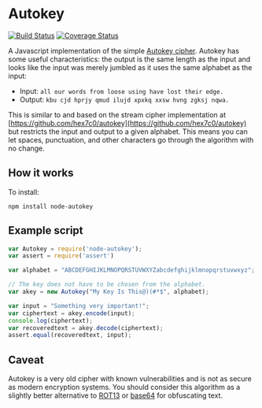 # Autokey

[![Build Status](https://travis-ci.org/allenluce/node-autokey.svg?branch=master)](https://travis-ci.org/allenluce/node-autokey)
[![Coverage Status](https://coveralls.io/repos/github/allenluce/node-autokey/badge.svg?branch=master)](https://coveralls.io/github/allenluce/node-autokey?branch=master)

A Javascript implementation of the simple
[Autokey cipher](https://en.wikipedia.org/wiki/Autokey_cipher).
Autokey has some useful characteristics: the output is the same length
as the input and looks like the input was merely jumbled as it uses
the same alphabet as the input:

* Input: `all our words from loose using have lost their edge.`
* Output: `kbu cjd hprjy qmud ilujd xpxkq xxsw hvng zgksj nqwa.`

This is similar to and based on the stream cipher implementation at
[https://github.com/hex7c0/autokey](https://github.com/hex7c0/autokey)
but restricts the input and output to a given alphabet.  This means
you can let spaces, punctuation, and other characters go through the
algorithm with no change.

## How it works

To install:

    npm install node-autokey

## Example script

```javascript
var Autokey = require('node-autokey');
var assert = require('assert')

var alphabet = "ABCDEFGHIJKLMNOPQRSTUVWXYZabcdefghijklmnopqrstuvwxyz";

// The key does not have to be chosen from the alphabet.
var akey = new Autokey("My Key Is This@)(#*$", alphabet);

var input = "Something very important!";
var ciphertext = akey.encode(input);
console.log(ciphertext);
var recoveredtext = akey.decode(ciphertext);
assert.equal(recoveredtext, input);
```

## Caveat

Autokey is a very old cipher with known vulnerabilities and is not as
secure as modern encryption systems.  You should consider this
algorithm as a slightly better alternative to
[ROT13](https://en.wikipedia.org/wiki/ROT13) or
[base64](https://en.wikipedia.org/wiki/Base64) for obfuscating text.

